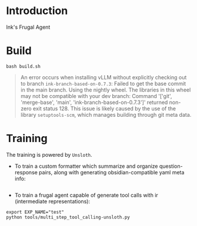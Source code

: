 # Introduction

Ink's Frugal Agent


# Build
```fish
bash build.sh
```

> An error occurs when installing vLLM without explicitly checking out to branch `ink-branch-based-on-0.7.3`:
> Failed to get the base commit in the main branch. Using the nightly wheel. The libraries in this wheel may not be compatible with your dev branch: Command '['git', 'merge-base', 'main', 'ink-branch-based-on-0.7.3']' returned non-zero exit status 128.
> This issue is likely caused by the use of the library `setuptools-scm`, which manages building through git meta data.


# Training
The training is powered by `Unsloth`.
- To train a custom formatter which summarize and organize question-response pairs, along with generating obsidian-compatible yaml meta info:
```fish
```


- To train a frugal agent capable of generate tool calls with ir (intermediate representations):
```fish
export EXP_NAME="test"
python tools/multi_step_tool_calling-unsloth.py
```